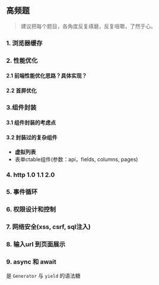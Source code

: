 ## 高频题

> 建议把每个题目，各角度反复琢磨，反复咀嚼，了然于心。

### 1. 浏览器缓存


### 2. 性能优化

#### 2.1 前端性能优化思路？具体实现？

#### 2.2 首屏优化


### 3.组件封装

#### 3.1 组件封装的考虑点

#### 3.2 封装过的复杂组件

- **虚拟列表**
- 表单ctable组件(参数：api，fields, columns, pages)

### 4. http 1.0 1.1 2.0

### 5. 事件循环

### 6. 权限设计和控制

### 7. 网络安全(xss, csrf, sql注入)

### 8. 输入url 到页面展示

### 9. async 和 await

是 `Generator` 与 `yield` 的语法糖
